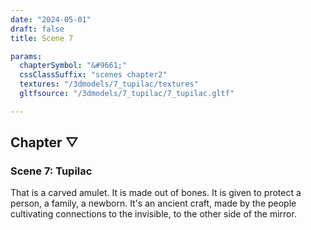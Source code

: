 ```yaml
---
date: "2024-05-01"
draft: false
title: Scene 7

params:
  chapterSymbol: "&#9661;"
  cssClassSuffix: "scenes chapter2"
  textures: "/3dmodels/7_tupilac/textures"
  gltfsource: "/3dmodels/7_tupilac/7_tupilac.gltf"

---
```

## Chapter &#9661;
### Scene 7: Tupilac
<canvas id="c"></canvas>

That is a carved amulet.  It is made out of bones. It is given to protect a person, a family, a newborn. It's an ancient craft, made by the people cultivating connections to the invisible, to the other side of the mirror.


